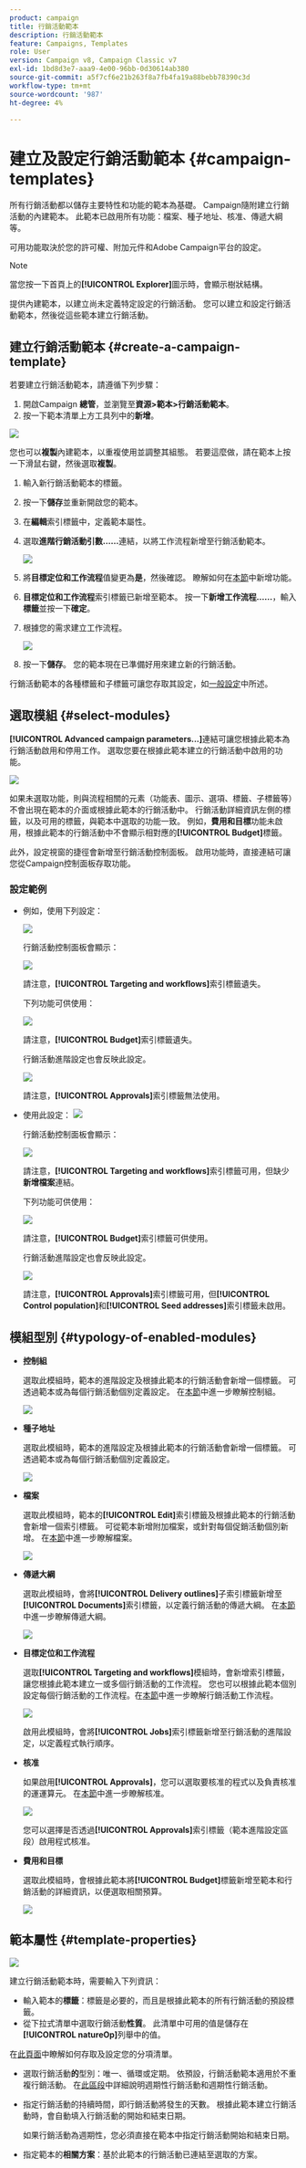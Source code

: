 ```yaml
---
product: campaign
title: 行銷活動範本
description: 行銷活動範本
feature: Campaigns, Templates
role: User
version: Campaign v8, Campaign Classic v7
exl-id: 1bd8d3e7-aaa9-4e00-96bb-0d30614ab380
source-git-commit: a5f7cf6e21b263f8a7fb4fa19a88bebb78390c3d
workflow-type: tm+mt
source-wordcount: '987'
ht-degree: 4%

---
```


# 建立及設定行銷活動範本 {#campaign-templates}

所有行銷活動都以儲存主要特性和功能的範本為基礎。 Campaign隨附建立行銷活動的內建範本。 此範本已啟用所有功能：檔案、種子地址、核准、傳遞大綱等。

可用功能取決於您的許可權、附加元件和Adobe Campaign平台的設定。


>[!NOTE]
>
>當您按一下首頁上的&#x200B;**[!UICONTROL Explorer]**&#x200B;圖示時，會顯示樹狀結構。

提供內建範本，以建立尚未定義特定設定的行銷活動。 您可以建立和設定行銷活動範本，然後從這些範本建立行銷活動。

## 建立行銷活動範本 {#create-a-campaign-template}

若要建立行銷活動範本，請遵循下列步驟：

1. 開啟Campaign **總管**，並瀏覽至&#x200B;**資源>範本>行銷活動範本**。
1. 按一下範本清單上方工具列中的&#x200B;**新增**。

![](assets/campaign-template-node.png)

您也可以&#x200B;**複製**&#x200B;內建範本，以重複使用並調整其組態。 若要這麼做，請在範本上按一下滑鼠右鍵，然後選取&#x200B;**複製**。

1. 輸入新行銷活動範本的標籤。
1. 按一下&#x200B;**儲存**&#x200B;並重新開啟您的範本。
1. 在&#x200B;**編輯**&#x200B;索引標籤中，定義範本屬性。
1. 選取&#x200B;**進階行銷活動引數……**&#x200B;連結，以將工作流程新增至行銷活動範本。

   ![](assets/campaign-template-parameters.png)

1. 將&#x200B;**目標定位和工作流程**&#x200B;值變更為&#x200B;**是**，然後確認。 瞭解如何在[本節](#typology-of-enabled-modules)中新增功能。
1. **目標定位和工作流程**&#x200B;索引標籤已新增至範本。 按一下&#x200B;**新增工作流程……**，輸入&#x200B;**標籤**&#x200B;並按一下&#x200B;**確定**。
1. 根據您的需求建立工作流程。

   ![](assets/campaign-template-create-wf.png)

1. 按一下&#x200B;**儲存**。 您的範本現在已準備好用來建立新的行銷活動。

行銷活動範本的各種標籤和子標籤可讓您存取其設定，如[一般設定](#general-configuration)中所述。

## 選取模組 {#select-modules}

**[!UICONTROL Advanced campaign parameters...]**&#x200B;連結可讓您根據此範本為行銷活動啟用和停用工作。 選取您要在根據此範本建立的行銷活動中啟用的功能。

![](assets/campaign-template-select-modules.png)

如果未選取功能，則與流程相關的元素（功能表、圖示、選項、標籤、子標籤等）不會出現在範本的介面或根據此範本的行銷活動中。 行銷活動詳細資訊左側的標籤，以及可用的標籤，與範本中選取的功能一致。 例如，**費用和目標**&#x200B;功能未啟用，根據此範本的行銷活動中不會顯示相對應的&#x200B;**[!UICONTROL Budget]**&#x200B;標籤。

此外，設定視窗的捷徑會新增至行銷活動控制面板。 啟用功能時，直接連結可讓您從Campaign控制面板存取功能。

### 設定範例

* 例如，使用下列設定：

  ![](assets/campaign-template-select-functionalities.png)

  行銷活動控制面板會顯示：

  ![](assets/campaign-template-dashboard-sample-1.png)

  請注意，**[!UICONTROL Targeting and workflows]**&#x200B;索引標籤遺失。

  下列功能可供使用：

  ![](assets/campaign-template-edit-sample-1.png)

  請注意，**[!UICONTROL Budget]**&#x200B;索引標籤遺失。

  行銷活動進階設定也會反映此設定。

  ![](assets/campaign-template-parameters-sample-1.png)

  請注意，**[!UICONTROL Approvals]**&#x200B;索引標籤無法使用。

* 使用此設定：
  ![](assets/campaign-template-dashboard-sample-2.png)

  行銷活動控制面板會顯示：

  ![](assets/campaign-template-select-functionalities-2.png)

  請注意，**[!UICONTROL Targeting and workflows]**&#x200B;索引標籤可用，但缺少&#x200B;**新增檔案**&#x200B;連結。

  下列功能可供使用：

  ![](assets/campaign-template-edit-sample-2.png)

  請注意，**[!UICONTROL Budget]**&#x200B;索引標籤可供使用。

  行銷活動進階設定也會反映此設定。

  ![](assets/campaign-template-parameters-sample-2.png)

  請注意，**[!UICONTROL Approvals]**&#x200B;索引標籤可用，但&#x200B;**[!UICONTROL Control population]**&#x200B;和&#x200B;**[!UICONTROL Seed addresses]**&#x200B;索引標籤未啟用。


## 模組型別 {#typology-of-enabled-modules}

* **控制組**

  選取此模組時，範本的進階設定及根據此範本的行銷活動會新增一個標籤。 可透過範本或為每個行銷活動個別定義設定。 在[本節](marketing-campaign-deliveries.md#defining-a-control-group)中進一步瞭解控制組。

  ![](assets/template-activate-1.png)


* **種子地址**

  選取此模組時，範本的進階設定及根據此範本的行銷活動會新增一個標籤。 可透過範本或為每個行銷活動個別定義設定。

  ![](assets/template-activate-2.png)

* **檔案**

  選取此模組時，範本的&#x200B;**[!UICONTROL Edit]**&#x200B;索引標籤及根據此範本的行銷活動會新增一個索引標籤。 可從範本新增附加檔案，或針對每個促銷活動個別新增。 在[本節](marketing-campaign-deliveries.md#manage-associated-documents)中進一步瞭解檔案。

  ![](assets/template-activate-3.png)

* **傳遞大綱**

  選取此模組時，會將&#x200B;**[!UICONTROL Delivery outlines]**&#x200B;子索引標籤新增至&#x200B;**[!UICONTROL Documents]**&#x200B;索引標籤，以定義行銷活動的傳遞大綱。 在[本節](marketing-campaign-assets.md#delivery-outlines)中進一步瞭解傳遞大綱。

  ![](assets/template-activate-4.png)

* **目標定位和工作流程**

  選取&#x200B;**[!UICONTROL Targeting and workflows]**&#x200B;模組時，會新增索引標籤，讓您根據此範本建立一或多個行銷活動的工作流程。 您也可以根據此範本個別設定每個行銷活動的工作流程。在[本節](marketing-campaign-deliveries.md#build-the-main-target-in-a-workflow)中進一步瞭解行銷活動工作流程。

  ![](assets/template-activate-5.png)

  啟用此模組時，會將&#x200B;**[!UICONTROL Jobs]**&#x200B;索引標籤新增至行銷活動的進階設定，以定義程式執行順序。

* **核准**

  如果啟用&#x200B;**[!UICONTROL Approvals]**，您可以選取要核准的程式以及負責核准的運運算元。 在[本節](marketing-campaign-approval.md#select-reviewers)中進一步瞭解核准。

  ![](assets/template-activate-6.png)

  您可以選擇是否透過&#x200B;**[!UICONTROL Approvals]**&#x200B;索引標籤（範本進階設定區段）啟用程式核准。

* **費用和目標**

  選取此模組時，會根據此範本將&#x200B;**[!UICONTROL Budget]**&#x200B;標籤新增至範本和行銷活動的詳細資訊，以便選取相關預算。

  ![](assets/template-activate-7.png)


## 範本屬性 {#template-properties}

![](assets/template-op-type.png)

建立行銷活動範本時，需要輸入下列資訊：

* 輸入範本的&#x200B;**標籤**：標籤是必要的，而且是根據此範本的所有行銷活動的預設標籤。
* 從下拉式清單中選取行銷活動&#x200B;**性質**。 此清單中可用的值是儲存在&#x200B;**[!UICONTROL natureOp]**&#x200B;列舉中的值。

在[此頁面](../../v8/config/ui-settings.md#enumerations)中瞭解如何存取及設定您的分項清單。


* 選取行銷活動&#x200B;**的**&#x200B;型別：唯一、循環或定期。 依預設，行銷活動範本適用於不重複行銷活動。 在[此區段](recurring-periodic-campaigns.md)中詳細說明週期性行銷活動和週期性行銷活動。
* 指定行銷活動的持續時間，即行銷活動將發生的天數。 根據此範本建立行銷活動時，會自動填入行銷活動的開始和結束日期。

  如果行銷活動為週期性，您必須直接在範本中指定行銷活動開始和結束日期。

* 指定範本的&#x200B;**相關方案**：基於此範本的行銷活動已連結至選取的方案。

<!--
## Track campaign execution{#campaign-reverse-scheduling}

You can create a schedule for a campaign and track accomplishments, for instance to prepare an event schedule for a specific date. Campaign templates now let you calculate the start date of a task based on the end date of a campaign.


In the task configuration box, go to the **[!UICONTROL Implementation schedule]** area and check the **[!UICONTROL The start date is calculated based on the campaign end date]** box. (Here, "start date" is the task start date). Go to the **[!UICONTROL Start]** field and enter an interval: the task will start this long before the campaign end date. If you enter a period which is longer than the campaign is set to last, the task will begin before the campaign.

![](assets/mrm_task_in_template_start_date.png)

When you create a campaign using this template, the task start date will be calculated automatically. However, you can always change it later.-->
